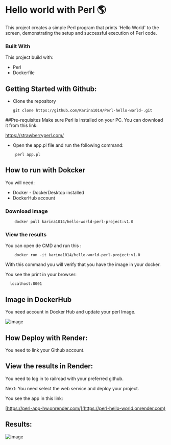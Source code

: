 # Hello world with Perl 🌎

This project creates a simple Perl program that prints 'Hello World' to the screen, demonstrating the setup and successful execution of Perl code.

### Built With

This project build with:
 * Perl
 * Dockerfile

## Getting Started with Github: 
* Clone the repository

    ```
    git clone https://github.com/Karina1014/Perl-hello-world-.git
    ```


##Pre-requisites
Make sure Perl is installed on your PC.
You can download it from this link:

 https://strawberryperl.com/

* Open the app.pl file and run the following command:

    ```
     perl app.pl
    ```

## How to run with Dokcker
You will need:

* Docker - DockerDesktop installed
* DockerHub account

### Download image
```
    docker pull karina1014/hello-world-perl-project:v1.0
```

### View the results
You can open de CMD and run this :
```
    docker run -it karina1014/hello-world-perl-project:v1.0
```
With this command you will verify that you have the image in your docker.

You see the print in your browser: 


```
  localhost:8001 
```

## Image in DockerHub

You need account in Docker Hub and update your perl Image.


![image](https://github.com/user-attachments/assets/2174cd32-d3ba-426d-9a38-16ec25a34545)


## How Deploy with Render:

You need to link your Github account.


## View the results in Render:
You need to log in to railroad with your preferred github.

Next: You need select the web service and deploy your project.


You see the app in this link:

[https://perl-app-hw.onrender.com/](https://perl-hello-world.onrender.com)

## Results:

![image](https://github.com/user-attachments/assets/b73eca87-8525-44ba-a4bc-72c6326bb5b6)
